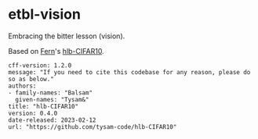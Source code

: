# etbl-vision
Embracing the bitter lesson (vision).

Based on [Fern](https://github.com/tysam-code)'s [hlb-CIFAR10](https://github.com/tysam-code/hlb-CIFAR10/tree/main).

```
cff-version: 1.2.0
message: "If you need to cite this codebase for any reason, please do so as below."
authors:
- family-names: "Balsam"
  given-names: "Tysam&"
title: "hlb-CIFAR10"
version: 0.4.0
date-released: 2023-02-12
url: "https://github.com/tysam-code/hlb-CIFAR10"
```
